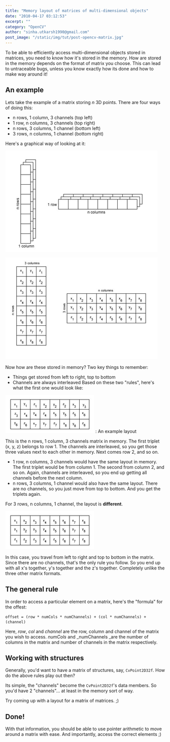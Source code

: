 ```yaml
---
title: "Memory layout of matrices of multi-dimensional objects"
date: "2010-04-17 03:12:53"
excerpt: ""
category: "OpenCV"
author: "sinha.utkarsh1990@gmail.com"
post_image: "/static/img/tut/post-opencv-matrix.jpg"
---
```

To be able to efficiently access multi-dimensional objects stored in matrices, you need to know how it's stored in the memory. How are stored in the memory depends on the format of matrix you choose. This can lead to untraceable bugs, unless you know exactly how its done and how to make way around it! 

## An example

Lets take the example of a matrix storing _n_ 3D points. There are four ways of doing this: 

  * n rows, 1 column, 3 channels (top left)
  * 1 row, n columns, 3 channels (top right)
  * n rows, 3 columns, 1 channel (bottom left)
  * 3 rows, n columns, 1 channel (bottom right)

Here's a graphical way of looking at it:

![](/static/img/tut/matrix-memory-simple.jpg)

![](/static/img/tut/matrix-memory-complex.jpg)

Now how are these stored in memory? Two key things to remember: 

  * Things get stored from left to right, top to bottom
  * Channels are always interleaved
Based on these two "rules", here's what the first one would look like: 

![](/static/img/tut/matrix-memory-normal.jpg)
: An example layout
  
  This is the n rows, 1 column, 3 channels matrix in memory. The first triplet (x, y, z) belongs to row 1. The channels are interleaved, so you get those three values next to each other in memory. Next comes row 2, and so on.
  * 1 row, n columns, 3 channels would have the same layout in memory. The first triplet would be from column 1. The second from column 2, and so on. Again, channels are interleaved, so you end up getting all channels before the next column.
  * n rows, 3 columns, 1 channel would also have the same layout. There are no channels, so you just move from top to bottom. And you get the triplets again.

For 3 rows, n columns, 1 channel, the layout is **different**.

![](/static/img/tut/matrix-memory-odd.jpg)

In this case, you travel from left to right and top to bottom in the matrix. Since there are no channels, that's the only rule you follow. So you end up with all x's together, y's together and the z's together. Completely unlike the three other matrix formats. 

## The general rule

In order to access a particular element on a matrix, here's the "formula" for the offest: 

    offset = (row * numCols * numChannels) + (col * numChannels) + (channel)

Here, _row_, _col_ and _channel_ are the row, column and channel of the matrix you wish to access. _numCols_ and _numChannels _are the number of columns in the matrix and number of channels in the matrix respectively.

## Working with structures

Generally, you'd want to have a matrix of structures, say, `CvPoint2D32f`. How do the above rules play out then?

Its simple, the "channels" become the `CvPoint2D32f`'s data members. So you'd have 2 "channels"... at least in the memory sort of way.

Try coming up with a layout for a matrix of matrices. ;) 

## Done!

With that information, you should be able to use pointer arithmetic to move around a matrix with ease. And importantly, access the correct elements ;)
